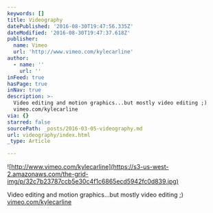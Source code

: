 ```yaml
---
keywords: []
title: Videography
datePublished: '2016-08-30T19:47:56.335Z'
dateModified: '2016-08-30T19:47:37.618Z'
publisher:
  name: Vimeo
  url: 'http://www.vimeo.com/kylecarline'
author:
  - name: ''
    url: ''
inFeed: true
hasPage: true
inNav: true
description: >-
  Video editing and motion graphics...but mostly video editing ;)
  vimeo.com/kylecarline
via: {}
starred: false
sourcePath: _posts/2016-03-05-videography.md
url: videography/index.html
_type: Article

---
```

![http://www.vimeo.com/kylecarline](https://s3-us-west-2.amazonaws.com/the-grid-img/p/32c7b23787ccb5e30c4f1c6865ecd5942fc0d839.jpg)

Video editing and motion graphics...but mostly video editing ;) [vimeo.com/kylecarline][0]

[0]: http://www.vimeo.com/kylecarline